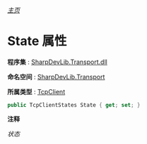 ###### [主页](./Index.md "主页")

# State 属性

**程序集** : [SharpDevLib.Transport.dll](./SharpDevLib.Transport.assembly.md "SharpDevLib.Transport.dll")

**命名空间** : [SharpDevLib.Transport](./SharpDevLib.Transport.namespace.md "SharpDevLib.Transport")

**所属类型** : [TcpClient](./SharpDevLib.Transport.TcpClient.md "TcpClient")

``` csharp
public TcpClientStates State { get; set; }
```

**注释**

*状态*



